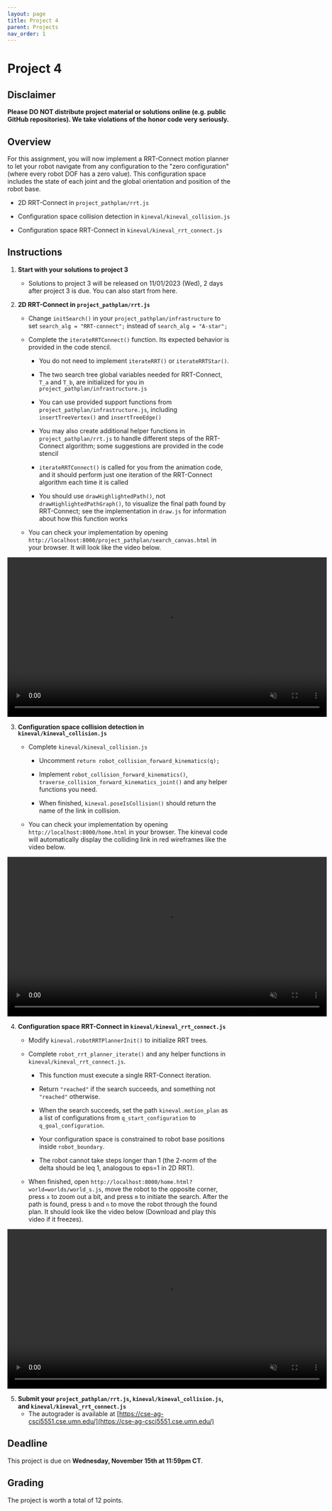 ```yaml
---
layout: page
title: Project 4
parent: Projects
nav_order: 1
---
```

 
# Project 4

## Disclaimer

<b> Please DO NOT distribute project material or solutions online (e.g. public GitHub repositories). We take violations of the honor code very seriously. </b>

## Overview
For this assignment, you will now implement a RRT-Connect motion planner to let your robot navigate from any configuration to the "zero configuration" (where every robot DOF has a zero value). This configuration space includes the state of each joint and the global orientation and position of the robot base.

- 2D RRT-Connect in `project_pathplan/rrt.js`

- Configuration space collision detection in `kineval/kineval_collision.js`

- Configuration space RRT-Connect in `kineval/kineval_rrt_connect.js`

## Instructions

1. <b>Start with your solutions to project 3</b>
    - Solutions to project 3 will be released on 11/01/2023 (Wed), 2 days after project 3 is due. You can also start from here.

2. <b>2D RRT-Connect in `project_pathplan/rrt.js`</b>
        
    - Change `initSearch()` in your `project_pathplan/infrastructure` to set `search_alg = "RRT-connect";` instead of `search_alg = "A-star";`

    - Complete the `iterateRRTConnect()` function. Its expected behavior is provided in the code stencil.

        - You do not need to implement `iterateRRT()` or `iterateRRTStar()`.

        - The two search tree global variables needed for RRT-Connect, `T_a` and `T_b`, are initialized for you in `project_pathplan/infrastructure.js`

        - You can use provided support functions from `project_pathplan/infrastructure.js`, including `insertTreeVertex()` and `insertTreeEdge()`

        - You may also create additional helper functions in `project_pathplan/rrt.js` to handle different steps of the RRT-Connect algorithm; some suggestions are provided in the code stencil

        - `iterateRRTConnect()` is called for you from the animation code, and it should perform just one iteration of the RRT-Connect algorithm each time it is called

        - You should use `drawHighlightedPath()`, not `drawHighlightedPathGraph()`, to visualize the final path found by RRT-Connect; see the implementation in `draw.js` for information about how this function works

    - You can check your implementation by opening `http://localhost:8000/project_pathplan/search_canvas.html` in your browser. It will look like the video below.

<video width="720" muted controls>
    <source src="/CSCI5551-Fall23-S2/assets/projects/P4/2d_rrt.mp4" type="video/mp4">
</video>


3. <b>Configuration space collision detection in `kineval/kineval_collision.js`</b>

    - Complete `kineval/kineval_collision.js`

        - Uncomment `return robot_collision_forward_kinematics(q);`

        - Implement `robot_collision_forward_kinematics()`, `traverse_collision_forward_kinematics_joint()` and any helper functions you need.

        - When finished, `kineval.poseIsCollision()` should return the name of the link in collision.
    
    - You can check your implementation by opening `http://localhost:8000/home.html` in your browser. The kineval code will automatically display the colliding link in red wireframes like the video below.

<video width="720" muted controls>
    <source src="/CSCI5551-Fall23-S2/assets/projects/P4/kineval_collision.mp4" type="video/mp4">
</video>

4. <b>Configuration space RRT-Connect in `kineval/kineval_rrt_connect.js`</b>

    - Modify `kineval.robotRRTPlannerInit()` to initialize RRT trees.

    - Complete `robot_rrt_planner_iterate()` and any helper functions in `kineval/kineval_rrt_connect.js`.

        - This function must execute a single RRT-Connect iteration.

        - Return `"reached"` if the search succeeds, and something not `"reached"` otherwise.

        - When the search succeeds, set the path `kineval.motion_plan` as a list of configurations from `q_start_configuration` to `q_goal_configuration`.

        - Your configuration space is constrained to robot base positions inside `robot_boundary`.

        - The robot cannot take steps longer than 1 (the 2-norm of the delta should be leq 1, analogous to eps=1 in 2D RRT).

    - When finished, open `http://localhost:8000/home.html?world=worlds/world_s.js`, move the robot to the opposite corner, press `x` to zoom out a bit, and press `m` to initiate the search. After the path is found, press `b` and `n` to move the robot through the found plan. It should look like the video below (Download and play this video if it freezes).

<video width="720" muted controls>
    <source src="/CSCI5551-Fall23-S2/assets/projects/P4/kineval_rrt.mp4" type="video/mp4">
</video>

5. <b>Submit your `project_pathplan/rrt.js`, `kineval/kineval_collision.js`, and `kineval/kineval_rrt_connect.js` </b>
    - The autograder is available at [https://cse-ag-csci5551.cse.umn.edu/](https://cse-ag-csci5551.cse.umn.edu/)
    <!-- - The autograder for `kineval/kineval_rrt_connect.js` is still under construction. Stay tuned for updates. -->


## Deadline

This project is due on <b>Wednesday, November 15th at 11:59pm CT</b>.

## Grading

The project is worth a total of 12 points.